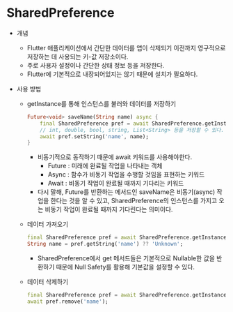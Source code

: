 # SharedPreference
* 개념
  * Flutter 애플리케이션에서 간단한 데이터를 앱이 삭제되기 이전까지 영구적으로 저장하는 데 사용되는 키-값 저장소이다.
  * 주로 사용자 설정이나 간단한 상태 정보 등을 저장한다.
  * Flutter에 기본적으로 내장되어있지는 않기 때문에 설치가 필요하다.

* 사용 방법
  * getInstance를 통해 인스턴스를 불러와 데이터를 저장하기
    ```dart
    Future<void> saveName(String name) async {
        final SharedPreference pref = await SharedPreference.getInstance();
        // int, double, bool, string, List<String> 등을 저장할 수 있다.
        await pref.setString('name', name); 
    }
    ```
    * 비동기적으로 동작하기 때문에 await 키워드를 사용해야한다.
      * Future : 미래에 완료될 작업을 나타내는 객체
      * Async : 함수가 비동기 작업을 수행할 것임을 표현하는 키워드
      * Await : 비동기 작업이 완료될 때까지 기다리는 키워드
    * 다시 말해, Future<void>를 반환하는 메서드인 saveName은 비동기(async) 작업을 한다는 것을 알 수 있고, SharedPreference의 인스턴스를 가지고 오는 비동기 작업이 완료될 때까지 기다린다는 의미이다.

  * 데이터 가져오기
    ```dart
    final SharedPreference pref = await SharedPreference.getInstance();
    String name = pref.getString('name') ?? 'Unknown';
    ```
    * SharedPreference에서 get 메서드들은 기본적으로 Nullable한 값을 반환하기 때문에 Null Safety를 활용해 기본값을 설정할 수 있다.

  * 데이터 삭제하기
    ```dart
    final SharedPreference pref = await SharedPreference.getInstance();
    await pref.remove('name');
    ```